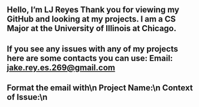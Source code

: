 Hello, I’m LJ Reyes
Thank you for viewing my GitHub and looking at my projects.
I am a CS Major at the University of Illinois at Chicago.
-
If you see any issues with any of my projects here are some contacts you can use:
Email: jake.rey.es.269@gmail.com
-
Format the email with\n
Project Name:\n
Context of Issue:\n
-
